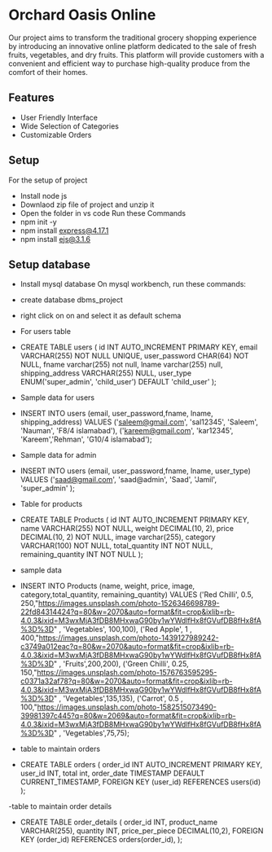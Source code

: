 
# Orchard Oasis Online

Our project aims to transform the traditional grocery shopping experience by introducing an innovative online platform dedicated to the sale of fresh fruits, vegetables, and dry fruits. This platform will provide customers with a convenient and efficient way to purchase high-quality produce from the comfort of their homes.



## Features

- User Friendly Interface
- Wide Selection of Categories
- Customizable Orders


## Setup
For the setup of project
- Install node js
- Downlaod zip file of project and unzip it
- Open the folder in vs code
Run these Commands
- npm init -y
- npm install express@4.17.1
- npm install ejs@3.1.6
## Setup database
- Install mysql database
On mysql workbench, run these commands: 
-  create database dbms_project
- right click on on and select it as default schema
- For users table
- CREATE TABLE users (
  id INT AUTO_INCREMENT PRIMARY KEY,
  email VARCHAR(255) NOT NULL UNIQUE,
  user_password CHAR(64) NOT NULL,
fname varchar(255) not null,
lname varchar(255) null,
  shipping_address VARCHAR(255) NULL,
  user_type ENUM('super_admin', 'child_user') DEFAULT 'child_user'
);

- Sample data for users

- INSERT INTO users (email, user_password,fname, lname, shipping_address)
 VALUES ('saleem@gmail.com', 'sal12345', 'Saleem', 'Nauman', 'F8/4 islamabad'), 
 ('kareem@gmail.com', 'kar12345', 'Kareem','Rehman', 'G10/4 islamabad');

- Sample data for admin
-  INSERT INTO users (email, user_password,fname, lname, user_type) VALUES
('saad@gmail.com', 'saad@admin', 'Saad', 'Jamil', 'super_admin'  );

- Table for products
- CREATE TABLE Products (
    id INT AUTO_INCREMENT PRIMARY KEY,
    name VARCHAR(255) NOT NULL,
    weight DECIMAL(10, 2),
    price DECIMAL(10, 2) NOT NULL,
    image varchar(255),
    category VARCHAR(100) NOT NULL,
    total_quantity INT NOT NULL,
    remaining_quantity INT NOT NULL
);

- sample data
- INSERT INTO Products (name, weight, price, image, category,total_quantity, remaining_quantity) 
VALUES 
    ('Red Chilli', 0.5, 250,"https://images.unsplash.com/photo-1526346698789-22fd84314424?q=80&w=2070&auto=format&fit=crop&ixlib=rb-4.0.3&ixid=M3wxMjA3fDB8MHxwaG90by1wYWdlfHx8fGVufDB8fHx8fA%3D%3D" , 'Vegetables', 100,100),
    ('Red Apple', 1 , 400,"https://images.unsplash.com/photo-1439127989242-c3749a012eac?q=80&w=2070&auto=format&fit=crop&ixlib=rb-4.0.3&ixid=M3wxMjA3fDB8MHxwaG90by1wYWdlfHx8fGVufDB8fHx8fA%3D%3D" , 'Fruits',200,200),
    ('Green Chilli', 0.25, 150,"https://images.unsplash.com/photo-1576763595295-c0371a32af78?q=80&w=2070&auto=format&fit=crop&ixlib=rb-4.0.3&ixid=M3wxMjA3fDB8MHxwaG90by1wYWdlfHx8fGVufDB8fHx8fA%3D%3D" , 'Vegetables',135,135),
    ('Carrot', 0.5 , 100,"https://images.unsplash.com/photo-1582515073490-39981397c445?q=80&w=2069&auto=format&fit=crop&ixlib=rb-4.0.3&ixid=M3wxMjA3fDB8MHxwaG90by1wYWdlfHx8fGVufDB8fHx8fA%3D%3D" , 'Vegetables',75,75);

- table to maintain orders 
- CREATE TABLE orders (
    order_id INT AUTO_INCREMENT PRIMARY KEY,
    user_id INT,
    total int,
    order_date TIMESTAMP DEFAULT CURRENT_TIMESTAMP,
    FOREIGN KEY (user_id) REFERENCES users(id)
);

-table to maintain order details
- CREATE TABLE order_details (
    order_id INT,
    product_name VARCHAR(255),
    quantity INT,
    price_per_piece DECIMAL(10,2),
    FOREIGN KEY (order_id) REFERENCES orders(order_id),
);

